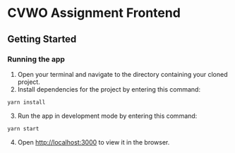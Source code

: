 # CVWO Assignment Frontend

## Getting Started

### Running the app

1. Open your terminal and navigate to the directory containing your cloned project.
1. Install dependencies for the project by entering this command:

```bash
yarn install
```

3. Run the app in development mode by entering this command:

```bash
yarn start
```

4. Open [http://localhost:3000](http://localhost:3000) to view it in the browser.

